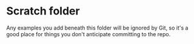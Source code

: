 # Scratch folder

Any examples you add beneath this folder will be
ignored by Git, so it's a good place for things
you don't anticipate committing to the repo.
